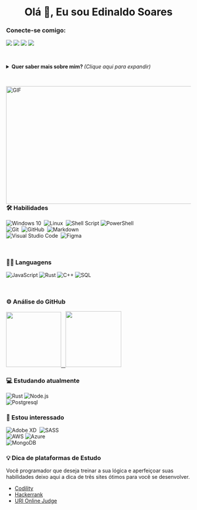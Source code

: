 <!--
**ednaldosdl/ednaldosdl** is a ✨ _special_ ✨ repository because its `README.md` (this file) appears on your GitHub profile.

Here are some ideas to get you started:

- 🔭 I’m currently working on ...
- 🌱 I’m currently learning ...
- 👯 I’m looking to collaborate on ...
- 🤔 I’m looking for help with ...
- 💬 Ask me about ...
- 📫 How to reach me: ...
- 😄 Pronouns: ...
- ⚡ Fun fact: ...
-->

<h1 align="center">Olá 👋, Eu sou Edinaldo Soares</h1>

<h3 align="left">Conecte-se comigo:</h3>

<p align="left">
  <a href="https://twitter.com/ednaldosdl"><img src="https://img.shields.io/badge/-@ednaldosdl-05122A?style=flat&logo=twitter"/></a>
  <a href="https://linkedin.com/in/edinaldo-soares-44243b151"><img src="https://img.shields.io/badge/-Edinaldo-05122A?style=flat&logo=linkedin"/></a>
  <a href="https://mail.google.com/mail/u/0/?tab=rm&ogbl&pli=1#inbox"><img src="https://img.shields.io/badge/-@edinaldosdl-05122A?style=flat&logo=instagram"/></a>
  <a href="https://mail.google.com/mail/u/0/?tab=rm&ogbl&pli=1#inbox"><img src="https://img.shields.io/badge/-ednaldosdl-05122A?style=flat&logo=gmail"/></a>
</p>

&nbsp;

<details>
  <summary> <b> Quer saber mais sobre mim? </b> <i>(Clique aqui para expandir)</i> </summary>
  
### Seja bem vindo ao meu repositório! 👋
##### Estou cursando Análise e Desenvolvimente de Sistemas, em busca de oportunidades e colaboração em projetos relacionados à Front-End e aprimorar o conhecimento.

- 🔍 Atualmente aberto a novas oportunidades.
- 🔭 Trabalhando em um projeto Pessoal (em andamento).
- 🌱 Estudando a linguagem Rust e também estou aprimorando conhecimento em estrutura de dados e algoritmos regularmente.
- 🤝 Neste momento busco colaborar com projetos Front-end e a profundar os conhecimentos.
- 💬 Sobre mim: Aficionado por tecnologia, séries e filmes!

aqui fica reunido a maioria dos meus projetos de estudo, a minha evolução diária em busca de aprimorar as habilidades como Desenvolvedor. 🏆

</details>

&nbsp;

<img align="right" alt="GIF" src="https://github.com/abhisheknaiidu/abhisheknaiidu/blob/master/code.gif?raw=true" width="650" height="320" />


### 🛠 Habilidades

![Windows 10](https://img.shields.io/badge/-Windows10-05122A?style=flat&logo=windows)&nbsp;
![Linux](https://img.shields.io/badge/-Linux-05122A?style=flat&logo=Linux)&nbsp;
![Shell Script](https://img.shields.io/badge/-ShellScript-05122A?style=flat&logo=gnu-bash)
![PowerShell](https://img.shields.io/badge/-PowerShell-05122A?style=flat&logo=windows-powershell)\
![Git](https://img.shields.io/badge/-Git-05122A?style=flat&logo=git)&nbsp;
![GitHub](https://img.shields.io/badge/-GitHub-05122A?style=flat&logo=github)&nbsp;
![Markdown](https://img.shields.io/badge/-Markdown-05122A?style=flat&logo=markdown)\
![Visual Studio Code](https://img.shields.io/badge/-Visual%20Studio%20Code-05122A?style=flat&logo=visual-studio-code&logoColor=007ACC)&nbsp;
![Figma](https://img.shields.io/badge/-Figma-05122A?style=flat&logo=figma)

&nbsp;
### 🧑‍💻 Languagens

![JavaScript](https://img.shields.io/badge/-JavaScript-05122A?style=flat&logo=JavaScript)
![Rust](https://img.shields.io/badge/-Rust-05122A?style=flat&logo=Rust)
![C++](https://img.shields.io/badge/-C++-05122A?style=flat&logo=c%2b%2b&logoColor=00599C)
![SQL](https://img.shields.io/badge/-SQL-05122A?style=flat&logo=Postgresql)



&nbsp;
### ⚙️ Análise do GitHub
<p align="left">
  <a href="https://github.com/ednaldosdl">
    <img height="150em" src="https://github-readme-stats-eight-theta.vercel.app/api?username=ednaldosdl&show_icons=true&theme=algolia&include_all_commits=true&count_private=true"/>
    &nbsp;
    <img height="152em" src="https://github-readme-stats-eight-theta.vercel.app/api/top-langs/?username=ednaldosdl&layout=compact&langs_count=8&theme=algolia"/>
  </a>
</p>

<!-- <p align="left"> <a href="https://github.com/ryo-ma/github-profile-trophy"><img src="https://github-profile-trophy.vercel.app/?username=ednaldosdl" alt="ednaldosdl" /></a> -->

 
### 💻 Estudando atualmente
![Rust](https://img.shields.io/badge/-Rust-05122A?style=flat&logo=Rust)
![Node.js](https://img.shields.io/badge/-Node.js-05122A?style=flat&logo=node.js)\
![Postgresql](https://img.shields.io/badge/-Postgresql-05122A?style=flat-square&logo=postgresql&logoColor=white)

### 👀 Estou interessado

![Adobe XD](https://img.shields.io/badge/-AdobeXD-05122A?style=flat&logo=adobe-xd)&nbsp;
![SASS](https://img.shields.io/badge/-SASS-05122A?style=flat&logo=SASS)\
![AWS](https://img.shields.io/badge/-AWS-05122A?style=flat&logo=Amazon-AWS&logoColor=F90)
![Azure](https://img.shields.io/badge/-Azure-05122A?style=flat&logo=azure-devops)\
![MongoDB](https://img.shields.io/badge/-MongoDB-05122A?style=flat&logo=mongodb)&nbsp;

### 💡 Dica de plataformas de Estudo
Você programador que deseja treinar a sua lógica e aperfeiçoar suas habilidades deixo aqui a dica de três sites ótimos para você se desenvolver.

- [Codility](https://app.codility.com/programmers/)
- [Hackerrank](https://www.hackerrank.com/)
- [URI Online Judge](https://www.urionlinejudge.com.br/judge/en/login)
